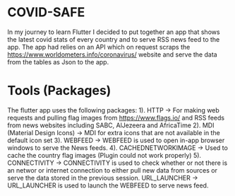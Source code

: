 # COVID-SAFE

In my journey to learn Flutter I decided to put together an app that shows the
latest covid stats of every country and to serve RSS news feed to the app.
The app had relies on an API which on request scraps the https://www.worldometers.info/coronavirus/ 
website and serve the data from the tables as Json to the app.

# Tools (Packages)

The flutter app uses the following packages:
1). HTTP 
        -> For making web requests and pulling flag images from https://www.flags.io/ and RSS feeds from news websites including SABC, AlJezeera and AfricaTime
2).  MDI (Material Design Icons) 
        -> MDI for extra icons that are not available in the default icon set
3). WEBFEED 
        -> WEBFEED is used to open in-app browser windows to serve the News feeds.
4). CACHEDNETWORKIMAGE 
        -> Used to cache the country flag images (Plugin could not work properly)
5). CONNECTIVITY 
        -> CONNECTIVITY is used to check whether or not there is an networ or internet 
        connection to either pull new data from sources or serve the data stored in the previous session.
URL_LAUNCHER 
        -> URL_LAUNCHER is used to launch the WEBFEED to serve news feed.
